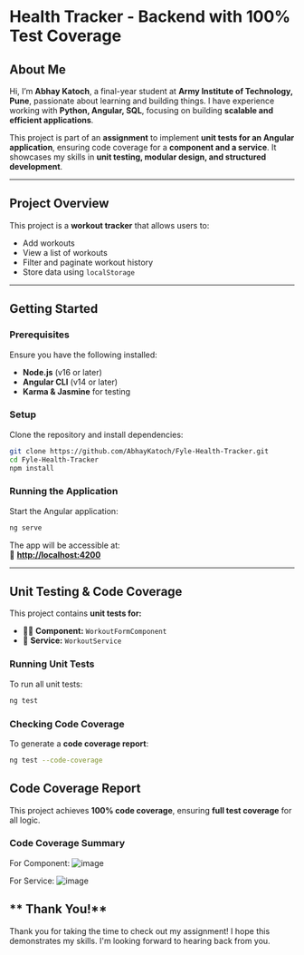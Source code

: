 # Health Tracker - Backend with 100% Test Coverage  

## About Me  
Hi, I’m **Abhay Katoch**, a final-year student at **Army Institute of Technology, Pune**, passionate about learning and building things. I have experience working with **Python, Angular, SQL**, focusing on building **scalable and efficient applications**.  

This project is part of an **assignment** to implement **unit tests for an Angular application**, ensuring code coverage for a **component and a service**. It showcases my skills in **unit testing, modular design, and structured development**.

---

## Project Overview  
This project is a **workout tracker** that allows users to:  
- Add workouts  
- View a list of workouts  
- Filter and paginate workout history  
- Store data using `localStorage`  

---

## Getting Started  
###  Prerequisites  
Ensure you have the following installed:  
- **Node.js** (v16 or later)  
- **Angular CLI** (v14 or later)  
- **Karma & Jasmine** for testing  

###  Setup  
Clone the repository and install dependencies:
```bash
git clone https://github.com/AbhayKatoch/Fyle-Health-Tracker.git
cd Fyle-Health-Tracker
npm install
```

### Running the Application  
Start the Angular application:
```bash
ng serve
```
The app will be accessible at:  
🔗 **[http://localhost:4200](http://localhost:4200)**

---

##  Unit Testing & Code Coverage  
This project contains **unit tests for:**  
- 🏋️‍♂️ **Component:** `WorkoutFormComponent`  
- 🔧 **Service:** `WorkoutService`  

### Running Unit Tests  
To run all unit tests:
```bash
ng test
```

### Checking Code Coverage  
To generate a **code coverage report**:
```bash
ng test --code-coverage
```


## Code Coverage Report  
This project achieves **100% code coverage**, ensuring **full test coverage** for all logic.

### Code Coverage Summary  

For Component:
![image](https://github.com/user-attachments/assets/f508fae5-95db-4d32-aba7-b58e91ed746e)

For Service:
![image](https://github.com/user-attachments/assets/1e376d82-5304-4b48-b4ae-ab776f7992ec)


## ** Thank You!**
Thank you for taking the time to check out my assignment! I hope this demonstrates my skills. I'm looking forward to hearing back from you.

